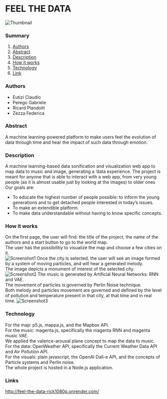 # FEEL THE DATA 
![Thumbnail](https://github.com/Pego43/CPAC-Project--Feel-The-Data/assets/48025739/19fe9bd8-86c3-4ffd-958b-1dd2ec4969fe)

### Summary
1. [Authors](#authors)
2. [Abstract](#abstract)
3. [Description](#desc)
4. [How it works](#chal)
5. [Technology](#tec)
6. [Link](#projectlink)

### Authors <a name = "authors"></a>
- Eutizi Claudio
- Perego Gabriele
- Ricard Plandolit
- Zezza Federica


### Abstract <a name = "abstract"></a>
A machine learning-powered platform to make users feel the evolution of data through time and hear the impact of such data through emotion.

### Description <a name = "desc"></a>
A machine learning-based data sonification and visualization web app to
map data to music and image, generating a ’data experience. The project is meant for
anyone that is able to interact with a web app, from very young people (as it is almost
usable just by looking at the images) to older ones
Our goals are:
  - To educate the highest number of people possible: to inform the young generations and to get detached people interested in today’s issues.
  - To make an extendible platform.
  - To make data understandable without having to know specific concepts.

### How it works <a name = "chall"></a>
On the first page, the user will find: the title of the project, the name of the authors and a start button to go to the world map.  
The user has the possibilitiy to visualize the map and choose a few cities on it.  
![Screenshot1](https://github.com/Pego43/CPAC-Project--Feel-The-Data/assets/48025739/2df71dd4-40ff-4536-a23d-6558b74ab881)
Once the city is selected, the user will see an image formed by a system of moving particles, and will hear a generated melody.  
The image depicts a monument of interest of the selected city.
![Screenshot2](https://github.com/Pego43/CPAC-Project--Feel-The-Data/assets/48025739/901fa7e6-48d3-4855-bf0b-eb80d69315a9)
The music is generated by Artificial Neural Networks: RNN and VAE.   
The movement of particles is governed by Perlin Noise technique.  
Both melody and particles movement are governed and defined by the level of pollution and temperature present in that city, at that time and in real time. 
![Screenshot3](https://github.com/Pego43/CPAC-Project--Feel-The-Data/assets/48025739/ca8a5a3e-3e84-49d3-9465-97d250965043)


### Technology <a name = "tec"></a>
For the map: p5.js, mappa.js, and the Mapbox API.  
For the music: magenta.js, specifically the magenta RNN and magenta music VAE.  
We applied the valence-arousal plane concept to map the data to music.  
For the data: OpenWeather API, specifically the Current Weather Data API and Air Pollution API.  
For the visuals: plain javascript, the OpenAI Dall-e API, and the concepts of Particle systems and Perlin noise.  
The whole project is hosted in a Node.js application.

### Links <a name = "projectlink"></a>
http://feel-the-data-rick1080p.onrender.com/

